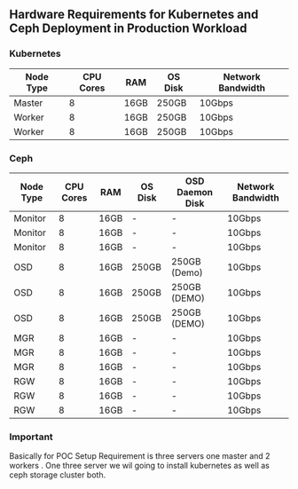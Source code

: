 ## Hardware Requirements for Kubernetes and Ceph Deployment in Production Workload

### Kubernetes
| Node Type | CPU Cores | RAM | OS Disk | Network Bandwidth |
|-----------|-----------|-----|---------|-------------------|
| Master    | 8         | 16GB|  250GB  | 10Gbps            |
| Worker    | 8         | 16GB | 250GB  | 10Gbps            |
| Worker    | 8         | 16GB | 250GB  | 10Gbps            |

### Ceph
| Node Type | CPU Cores | RAM | OS Disk | OSD Daemon Disk | Network Bandwidth |
|-----------|-----------|-----|----------|-----------------|-------------------|
| Monitor   | 8         | 16GB| -        | -               | 10Gbps            |
| Monitor   | 8         | 16GB| -        | -               | 10Gbps            |
| Monitor   | 8         | 16GB| -        | -               | 10Gbps            |
| OSD       | 8         | 16GB|250GB     | 250GB    (Demo) | 10Gbps            |
| OSD       | 8         | 16GB|250GB     | 250GB    (DEMO) | 10Gbps            |
| OSD       | 8         | 16GB|250GB     | 250GB    (DEMO) | 10Gbps            |
| MGR       | 8         | 16GB| -        | -               | 10Gbps            |
| MGR       | 8         | 16GB| -        | -               | 10Gbps            |
| MGR       | 8         | 16GB| -        | -               | 10Gbps            |
| RGW       | 8         | 16GB| -        | -               | 10Gbps            |
| RGW       | 8         | 16GB| -        | -               | 10Gbps            |
| RGW       | 8         | 16GB| -        | -               | 10Gbps            |

### Important 
Basically for POC Setup Requirement is three servers one master and 2 workers . One three server we wil going to install kubernetes as well as ceph storage cluster both.








